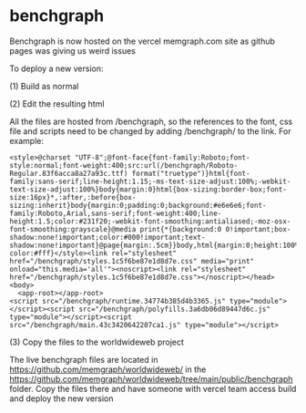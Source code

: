 # benchgraph

Benchgraph is now hosted on the vercel memgraph.com site as github pages was giving us weird issues

To deploy a new version:

(1) Build as normal

(2) Edit the resulting html

All the files are hosted from /benchgraph, so the references to the font, css file and scripts need to be changed by adding /benchgraph/ to the link. For example:

```
<style>@charset "UTF-8";@font-face{font-family:Roboto;font-style:normal;font-weight:400;src:url(/benchgraph/Roboto-Regular.83f6acca8a27a93c.ttf) format("truetype")}html{font-family:sans-serif;line-height:1.15;-ms-text-size-adjust:100%;-webkit-text-size-adjust:100%}body{margin:0}html{box-sizing:border-box;font-size:16px}*,:after,:before{box-sizing:inherit}body{margin:0;padding:0;background:#e6e6e6;font-family:Roboto,Arial,sans-serif;font-weight:400;line-height:1.5;color:#231f20;-webkit-font-smoothing:antialiased;-moz-osx-font-smoothing:grayscale}@media print{*{background:0 0!important;box-shadow:none!important;color:#000!important;text-shadow:none!important}@page{margin:.5cm}}body,html{margin:0;height:100%;background-color:#fff}</style><link rel="stylesheet" href="/benchgraph/styles.1c5f6be87e1d8d7e.css" media="print" onload="this.media='all'"><noscript><link rel="stylesheet" href="/benchgraph/styles.1c5f6be87e1d8d7e.css"></noscript></head>
<body>
  <app-root></app-root>
<script src="/benchgraph/runtime.34774b385d4b3365.js" type="module"></script><script src="/benchgraph/polyfills.3a6db06d89447d6c.js" type="module"></script><script src="/benchgraph/main.43c3420642207ca1.js" type="module"></script>
```

(3) Copy the files to the worldwideweb project

The live benchgraph files are located in https://github.com/memgraph/worldwideweb/ in the https://github.com/memgraph/worldwideweb/tree/main/public/benchgraph folder. Copy the files there and have someone with vercel team access build and deploy the new version
